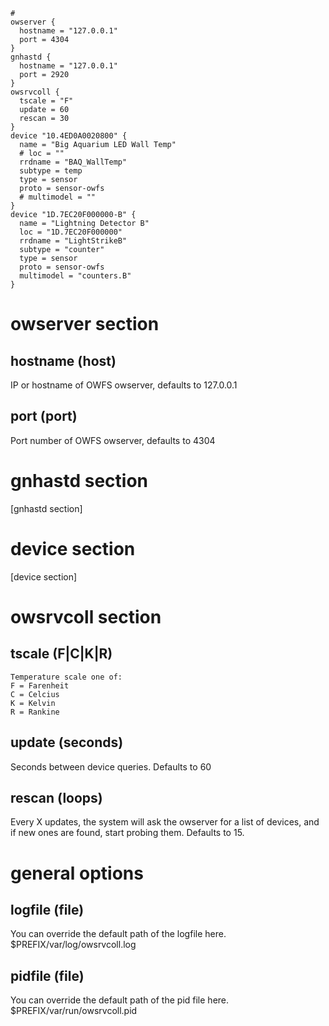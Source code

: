 ```
#
owserver {
  hostname = "127.0.0.1"
  port = 4304
}
gnhastd {
  hostname = "127.0.0.1"
  port = 2920
}
owsrvcoll {
  tscale = "F"
  update = 60
  rescan = 30
}
device "10.4ED0A0020800" {
  name = "Big Aquarium LED Wall Temp"
  # loc = ""
  rrdname = "BAQ_WallTemp"
  subtype = temp
  type = sensor
  proto = sensor-owfs
  # multimodel = ""
}
device "1D.7EC20F000000-B" {
  name = "Lightning Detector B"
  loc = "1D.7EC20F000000"
  rrdname = "LightStrikeB"
  subtype = "counter"
  type = sensor
  proto = sensor-owfs
  multimodel = "counters.B"
}
```

# owserver section
## hostname (host)
IP or hostname of OWFS owserver, defaults to 127.0.0.1
## port (port)
Port number of OWFS owserver, defaults to 4304

# gnhastd section
[gnhastd section]

# device section
[device section]

# owsrvcoll section
## tscale (F|C|K|R)
```
Temperature scale one of:
F = Farenheit
C = Celcius
K = Kelvin
R = Rankine
```
## update (seconds)
Seconds between device queries.  Defaults to 60
## rescan (loops)
Every X updates, the system will ask the owserver for a list of devices, and if new ones are found, start probing them.  Defaults to 15.

# general options
## logfile (file)
You can override the default path of the logfile here. $PREFIX/var/log/owsrvcoll.log
## pidfile (file)
You can override the default path of the pid file here. $PREFIX/var/run/owsrvcoll.pid
